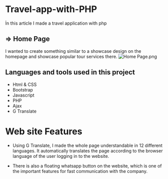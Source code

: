 # Travel-app-with-PHP
İn this article I made a travel application with php 


##  => Home Page
I wanted to create something similar to a showcase design on the homepage and showcase popular tour services there. 
![Home Page.png](<attachment:Home Page.png>)




## Languages and tools used in this project 

- Html & CSS
- Bootstrap
- Javascript 
- PHP
- Ajax
- G Translate

# Web site Features
- Using G Translate, I made the whole page understandable in 12 different languages. It automatically translates the page according to the browser language of the user logging in to the website.  

- There is also a floating whatsapp button on the website, which is one of the important features for fast communication with the company.





